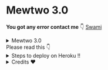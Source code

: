 # Mewtwo 3.0
 

**You got any error contact me** 👇
[Swami](https://t.me/Swami_2_0_0)


<details>
<summary> Mewtwo 3.0 </summary>
<img src="https://telegra.ph/file/ae5a7b751569bb8b5062e.jpg" />
</details>
Please read this 👇
<details>
  <summary>Steps to deploy on Heroku !! </summary>

```
 details, Deploy!
1st fork kro fir main.py me changes kro fir heroku se manually deploy krlo
Fir web ko off kro aur worker ko on kro fir agar koi error mile to
Reveal config vars me jaao port ko delete krdo aur wheebook ko bhi the. WAIT 2-3 aur bot start🥰
Deploy link 👇
```
# [DEPLOY HERE](https://dashboard.heroku.com/new?button-url=https%3A%2F%2Fgithub.com%2Fpogonoob%2FMewtwo&template=https%3A%2F%2Fgithub.com%2Fpogonoob%2FMewtwo)
</details>

<details>
<summary> Credits ❤️ </summary>
<b> Credits</b>
<h1> Swami </h1>
</details>
